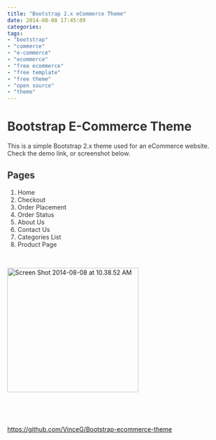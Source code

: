```yaml
---
title: "Bootstrap 2.x eCommerce Theme"
date: 2014-08-08 17:45:09
categories: 
tags: 
- "bootstrap"
- "commerce"
- "e-commerce"
- "ecommerce"
- "free ecommerce"
- "free template"
- "free theme"
- "open source"
- "theme"
---
```


<h1 style="font-weight: bold; color: #333333;">Bootstrap E-Commerce Theme</h1>
<p style="color: #333333;">This is a simple Bootstrap 2.x theme used for an eCommerce website. Check the demo link, or screenshot below.</p>

<h2 style="font-weight: bold; color: #333333;"><a class="anchor" style="color: #4183c4;" href="https://github.com/VinceG/Bootstrap-ecommerce-theme#pages" name="user-content-pages"></a>Pages</h2>
<ol class="task-list" style="color: #333333;">
	<li>Home</li>
	<li>Checkout</li>
	<li>Order Placement</li>
	<li>Order Status</li>
	<li>About Us</li>
	<li>Contact Us</li>
	<li>Categories List</li>
	<li>Product Page</li>
</ol>
&nbsp;

<a href="/assets/2014/08/Screen-Shot-2014-08-08-at-10.38.52-AM.png" target="_blank"><img class="alignnone wp-image-1631 size-medium" src="/assets/2014/08/Screen-Shot-2014-08-08-at-10.38.52-AM-300x284.png" alt="Screen Shot 2014-08-08 at 10.38.52 AM" width="300" height="284" /></a>

&nbsp;

<!--more-->

&nbsp;

<a href="https://github.com/VinceG/Bootstrap-ecommerce-theme" target="_blank">https://github.com/VinceG/Bootstrap-ecommerce-theme</a>
